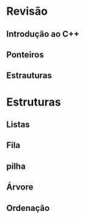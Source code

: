 # Revisão 

## Introdução ao C++
## Ponteiros
## Estrauturas

# 
# Estruturas

## Listas
## Fila
## pilha
## Árvore
## Ordenação


